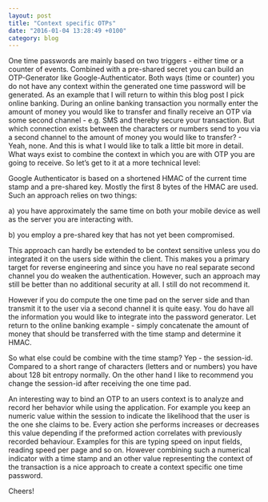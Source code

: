 ```yaml
---
layout: post
title: "Context specific OTPs"
date: "2016-01-04 13:28:49 +0100"
category: blog
---
```

One time passwords are mainly based on two triggers - either 
time or a counter of events. Combined with a pre-shared secret 
you can build an OTP-Generator like Google-Authenticator. 
Both ways (time or counter) you do not have any context within 
the generated one time password will be generated. As an example 
that I will return to within this blog post I pick online banking.
During an online banking transaction you normally enter the amount
of money you would like to transfer and finally receive an OTP via
some second channel - e.g. SMS and thereby secure your transaction.
But which connection exists between the characters or 
numbers send to you via a second channel to the amount of money 
you would like to transfer? - Yeah, none. And this is what I would
like to talk a little bit more in detail. What ways exist to combine
the context in which you are with OTP you are going to receive. 
So let’s get to it at a more technical level:


Google Authenticator is based on a shortened HMAC of the current 
time stamp and a pre-shared key. Mostly the first 8 bytes of the 
HMAC are used. Such an approach relies on two things:

a) you have approximately the same time on both your mobile device 
as well as the server you are interacting with.

b) you employ a pre-shared key that has not yet been compromised.


This approach can hardly be extended to be context sensitive unless 
you do integrated it on the users side within the client. This makes
you a primary target for reverse engineering and since you have no real
separate second channel you do weaken the authentication. However, such
an approach may still be better than no additional security at all. I
still do not recommend it.


However if you do compute the one time pad on the server side and 
than transmit it to the user via a second channel it is quite easy. 
You do have all the information you would like to integrate into the 
password generator. Let return to the online banking example - simply 
concatenate the amount of money that should be transferred with the 
time stamp and determine it HMAC.


So what else could be combine with the time stamp? Yep - the session-id. 
Compared to a short range of characters (letters and or numbers) you 
have about 128 bit entropy normally. On the other hand I like to 
recommend you change the session-id after receiving the one time pad.


An interesting way to bind an OTP to an users context is to analyze 
and record her behavior while using the application. For example you 
keep an numeric value within the session to indicate the likelihood 
that the user is the one she claims to be. Every action she performs 
increases or decreases this value depending if the preformed action 
correlates with previously recorded behaviour. Examples for this 
are typing speed on input fields, reading speed per page and so on. 
However combining such a numerical indicator with a time stamp and 
an other value representing the context of the transaction is a 
nice approach to create a context specific one time password.

Cheers!
